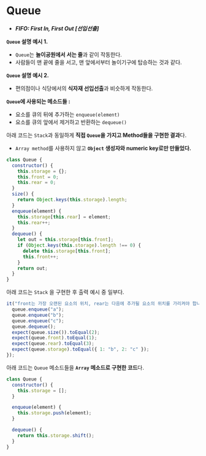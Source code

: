 # Queue

- **_FIFO: First In, First Out [선입선출]_**

**`Queue` 설명 예시 1.**

- `Queue`는 **놀이공원에서 서는 줄**과 같이 작동한다.
- 사람들이 맨 끝에 줄을 서고, 맨 앞에서부터 놀이기구에 탑승하는 것과 같다.

**`Queue` 설명 예시 2.**

- 편의점이나 식당에서의 **식자재 선입선출**과 비슷하게 작동한다.

**`Queue`에 사용되는 메소드들 :**

- 요소를 큐의 뒤에 추가하는 `enqueue(element)`
- 요소를 큐의 앞에서 제거하고 반환하는 `dequeue()`

아래 코드는 `Stack`과 동일하게 **직접 `Queue`을 가지고 Method들을 구현한 결과**다.

- `Array method`를 사용하지 않고 **`Object` 생성자와 numeric key로만 만들었다.**

```js
class Queue {
  constructor() {
    this.storage = {};
    this.front = 0;
    this.rear = 0;
  }
  size() {
    return Object.keys(this.storage).length;
  }
  enqueue(element) {
    this.storage[this.rear] = element;
    this.rear++;
  }
  dequeue() {
    let out = this.storage[this.front];
    if (Object.keys(this.storage).length !== 0) {
      delete this.storage[this.front];
      this.front++;
    }
    return out;
  }
}
```

아래 코드는 `Stack` 을 구현한 후 출력 예시 중 일부다.

```js
it("front는 가장 오랜된 요소의 위치, rear는 다음에 추가될 요소의 위치를 가리켜야 합니다", function () {
  queue.enqueue("a");
  queue.enqueue("b");
  queue.enqueue("c");
  queue.dequeue();
  expect(queue.size()).toEqual(2);
  expect(queue.front).toEqual(1);
  expect(queue.rear).toEqual(3);
  expect(queue.storage).toEqual({ 1: "b", 2: "c" });
});
```

아래 코드는 `Queue` 메소드들을 **`Array` 메소드로 구현한 코드**다.

```jsx
class Queue {
  constructor() {
    this.storage = [];
  }

  enqueue(element) {
    this.storage.push(element);
  }

  dequeue() {
    return this.storage.shift();
  }
}
```
